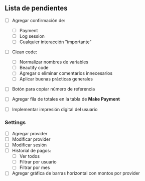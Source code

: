 ## Lista de pendientes

- [ ] Agregar confirmación de:
  - [ ] Payment  
  - [ ] Log session  
  - [ ] Cualquier interacción "importante"

- [ ] Clean code:
  - [ ] Normalizar nombres de variables  
  - [ ] Beautify code  
  - [ ] Agregar o eliminar comentarios innecesarios  
  - [ ] Aplicar buenas prácticas generales

- [ ] Botón para copiar número de referencia

- [ ] Agregar fila de totales en la tabla de **Make Payment**

- [ ] Implementar impresión digital del usuario

### Settings

- [ ] Agregar provider  
- [ ] Modificar provider  
- [ ] Modificar sesión  
- [ ] Historial de pagos:
  - [ ] Ver todos  
  - [ ] Filtrar por usuario  
  - [ ] Filtrar por mes

- [ ] Agregar gráfica de barras horizontal con montos por provider
